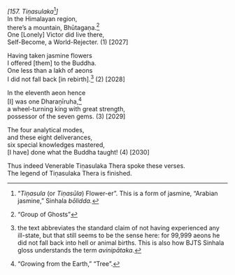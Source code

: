 *\[157. Tiṇasulaka*[^1]*\]*  
In the Himalayan region,  
there’s a mountain, Bhūtagaṇa.[^2]  
One \[Lonely\] Victor did live there,  
Self-Become, a World-Rejecter. (1) \[2027\]

Having taken jasmine flowers  
I offered \[them\] to the Buddha.  
One less than a lakh of aeons  
I did not fall back \[in rebirth\].[^3] (2) \[2028\]

In the eleventh aeon hence  
\[I\] was one Dharaṇīruha,[^4]  
a wheel-turning king with great strength,  
possessor of the seven gems. (3) \[2029\]

The four analytical modes,  
and these eight deliverances,  
six special knowledges mastered,  
\[I have\] done what the Buddha taught! (4) \[2030\]

Thus indeed Venerable Tiṇasulaka Thera spoke these verses.  
The legend of Tiṇasulaka Thera is finished.

[^1]: “*Tiṇasula* (or *Tiṇasūla*) Flower-er”. This is a form of jasmine, “Arabian jasmine,” Sinhala *bōlidda.*

[^2]: “Group of Ghosts”

[^3]: the text abbreviates the standard claim of not having experienced any ill-state, but that still seems to be the sense here: for 99,999 aeons he did not fall back into hell or animal births. This is also how BJTS Sinhala gloss understands the term *avinipātaka.*

[^4]: “Growing from the Earth,” “Tree”.
